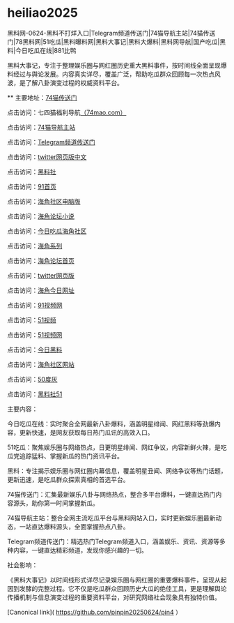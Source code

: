 # heiliao2025
黑料网-0624-黑料不打烊入口|Telegram频道传送门|74猫导航主站|74猫传送门|78黑料网|51吃瓜|黑料曝料网|黑料大事记|黑料大爆料|黑料网导航|国产吃瓜|黑料|今日吃瓜在线|881比鸭

黑料大事记，专注于整理娱乐圈与网红圈历史重大黑料事件，按时间线全面呈现爆料经过与舆论发展。内容真实详尽，覆盖广泛，帮助吃瓜群众回顾每一次热点风波，是了解八卦演变过程的权威资料平台。

** 主要地址：<a href="https://74mao.com/">74猫传送门</a>

点击访问：七四猫福利导航<a href="https://74mao.com/">（74mao.com）</a>

点击访问：<a href="https://74mao.com/">74猫导航主站</a>

点击访问：<a href="https://74mao.com/">Telegram频道传送门</a>

点击访问：<a href="https://tt-03.pages.dev/">twitter网页版中文</a>

点击访问：<a href="https://hls-02.pages.dev/">黑料社</a>

点击访问：<a href="https://hj-965.pages.dev/">91首页</a>

点击访问：<a href="https://hj-564.pages.dev/">海角社区电脑版</a>

点击访问：<a href="https://hj-472.pages.dev/">海角论坛小说</a>

点击访问：<a href="https://hj-573.pages.dev/">今日吃瓜海角社区</a>

点击访问：<a href="https://hj-288.pages.dev/">海角系列</a>

点击访问：<a href="https://hj-433.pages.dev/">海角论坛首页</a>

点击访问：<a href="https://tt-36.pages.dev/">twitter网页版</a>

点击访问：<a href="https://hj-985.pages.dev/">海角今日网址</a>

点击访问：<a href="https://hj-1084.pages.dev/">91视频网</a>

点击访问：<a href="https://hj-845.pages.dev/">51视频</a>

点击访问：<a href="https://hj-846.pages.dev/">51视频网</a>

点击访问：<a href="https://jinriheiliao-11.pages.dev/">今日黑料</a>

点击访问：<a href="https://hj-920.pages.dev/">海角社区网站</a>

点击访问：<a href="https://50dh-02.pages.dev/">50度灰</a>

点击访问：<a href="https://hls-16.pages.dev/">黑料社51</a>

主要内容：

今日吃瓜在线：实时聚合全网最新八卦爆料，涵盖明星绯闻、网红黑料等劲爆内容，更新快速，是网友获取每日热门瓜讯的高效入口。

51吃瓜：聚焦娱乐圈与网络热点，日更明星绯闻、网红争议，内容新鲜火辣，是吃瓜党追踪猛料、掌握新瓜的热门资讯平台。

黑料：专注揭示娱乐圈与网红圈内幕信息，覆盖明星丑闻、网络争议等热门话题，更新迅速，是吃瓜群众探索真相的首选平台。

74猫传送门：汇集最新娱乐八卦与网络热点，整合多平台爆料，一键直达热门内容源头，助你第一时间掌握新瓜。

74猫导航主站：整合全网主流吃瓜平台与黑料网站入口，实时更新娱乐圈最新动态，一站直达爆料源头，全面掌握热点八卦。

Telegram频道传送门：精选热门Telegram频道入口，涵盖娱乐、资讯、资源等多种内容，一键直达精彩频道，发现你感兴趣的一切。

社会影响：

《黑料大事记》以时间线形式详尽记录娱乐圈与网红圈的重要爆料事件，呈现从起因到发酵的完整过程。它不仅是吃瓜群众回顾历史大瓜的绝佳工具，更是理解舆论传播机制与信息演变过程的重要资料平台，对研究网络社会现象具有独特价值。

[Canonical link]( https://github.com/pinpin20250624/pin4 ）

